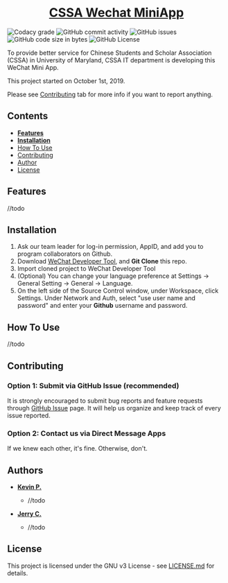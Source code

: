 <h1 align="center">
  <a href="https://github.com/syKevinPeng/CSSA-MiniApp/">CSSA Wechat MiniApp</a>
</h1>

![Codacy grade](https://api.codacy.com/project/badge/Grade/8126695323e746c48e84aacc7f4fbd30?isInternal=true)
![GitHub commit activity](https://img.shields.io/github/commit-activity/y/syKevinPeng/CSSA-MiniApp.svg)
![GitHub issues](https://img.shields.io/github/issues/syKevinPeng/CSSA-MiniApp.svg)
![GitHub code size in bytes](https://img.shields.io/github/languages/code-size/syKevinPeng/CSSA-MiniApp.svg)
![GitHub License](https://img.shields.io/github/license/syKevinPeng/CSSA-MiniApp.svg)

To provide better service for Chinese Students and Scholar Association (CSSA) in University of Maryland, CSSA IT department is developing this WeChat Mini App.

This project started on October 1st, 2019.

Please see [Contributing](#user-content-contributing) tab for more info if you want to report anything.

## Contents

-   [**Features**](#user-content-features)
-   [**Installation**](#user-content-installation)
-   [How To Use](#user-content-how-to-use)
-   [Contributing](#user-content-contributing)
-   [Author](#user-content-author)
-   [License](#user-content-license)

## Features

//todo

## Installation

1. Ask our team leader for log-in permission, AppID, and add you to program collaborators on Github.
2. Download [WeChat Developer Tool](<https://developers.weixin.qq.com/miniprogram/dev/devtools/download.html>), and **Git Clone** this repo.
3. Import cloned project to WeChat Developer Tool
4. (Optional) You can change your language preference at Settings -> General Setting -> General -> Language.
5. On the left side of the Source Control window, under Workspace, click Settings. Under Network and Auth, select "use user name and password" and enter your **Github** username and password.

## How To Use

//todo

## Contributing

### Option 1: Submit via GitHub Issue (recommended)

It is strongly encouraged to submit bug reports and feature requests through [GitHub Issue](https://github.com/syKevinPeng/CSSA-MiniApp/issues) page. It will help us organize and keep track of every issue reported.

### Option 2: Contact us via Direct Message Apps

If we knew each other, it's fine. Otherwise, don't.

## Authors

-   **[Kevin P.](<https://github.com/syKevinPeng>)**
    -   //todo

-   **[Jerry C.](<https://github.com/jerryc05>)**
    -   //todo

## License

This project is licensed under the GNU v3 License - see [LICENSE.md](https://github.com/syKevinPeng/CSSA-MiniApp/blob/master/LICENSE) for details.